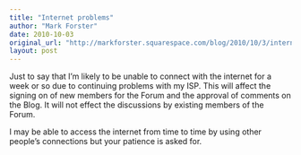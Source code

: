 ```yaml
---
title: "Internet problems"
author: "Mark Forster"
date: 2010-10-03
original_url: "http://markforster.squarespace.com/blog/2010/10/3/internet-problems.html"
layout: post
---
```


Just to say that I’m likely to be unable to connect with the internet for a week or so due to continuing problems with my ISP. This will affect the signing on of new members for the Forum and the approval of comments on the Blog. It will not effect the discussions by existing members of the Forum.

I may be able to access the internet from time to time by using other people’s connections but your patience is asked for.
